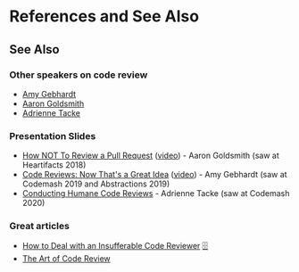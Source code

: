 # References and See Also

## See Also

### Other speakers on code review

* [Amy Gebhardt](https://twitter.com/amlyhamm)
* [Aaron Goldsmith](https://github.com/ausmith)
* [Adrienne Tacke](https://twitter.com/AdrienneTacke)

### Presentation Slides

* [How NOT To Review a Pull Request](https://github.com/ausmith/How-NOT-to-Review-a-Pull-Request) ([video](https://www.youtube.com/watch?v=sBwbUVG7CDY)) - Aaron Goldsmith (saw at Heartifacts 2018)
* [Code Reviews: Now That's a Great Idea](https://web.archive.org/web/20210423145524/http://amlyhamm.com/talks/mwphp19/code-reviews/) ([video](https://www.youtube.com/watch?v=0bQsDGjDzfY)) - Amy Gebhardt (saw at Codemash 2019 and Abstractions 2019)
* [Conducting Humane Code Reviews](https://web.archive.org/web/20220528191816/https://adriennetacke.github.io/conducting-humane-code-reviews/) - Adrienne Tacke (saw at Codemash 2020)

### Great articles

* [How to Deal with an Insufferable Code Reviewer](https://daedtech.com/insufferable-code-reviewer/) [:file_cabinet:](https://web.archive.org/web/20221219071159/https://daedtech.com/insufferable-code-reviewer/ "Archive.org link")
* [The Art of Code Review](https://redd.one/blog/the-art-of-code-review)
